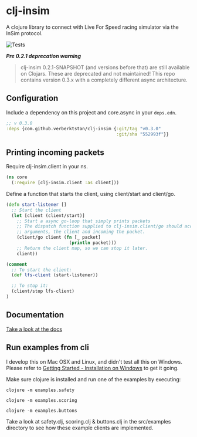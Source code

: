 # clj-insim

A clojure library to connect with Live For Speed racing simulator via the InSim protocol.

![Tests](https://github.com/verberktstan/clj-insim/actions/workflows/clojure.yml/badge.svg)

***Pre 0.2.1 deprecation warning***

> clj-insim 0.2.1-SNAPSHOT (and versions before that) are still available on Clojars. These are deprecated and not maintained!
> This repo contains version 0.3.x with a completely different async architecture.

## Configuration

Include a dependency on this project and core.async in your `deps.edn`.

```clojure
;; v 0.3.0
:deps {com.github.verberktstan/clj-insim {:git/tag "v0.3.0"
                                          :git/sha "552993f"}}
```

## Printing incoming packets

Require clj-insim.client in your ns.

```clojure
(ns core
  (:require [clj-insim.client :as client]))
```

Define a function that starts the client, using client/start and client/go.

```clojure
(defn start-listener []
  ;; Start the client
  (let [client (client/start)]
    ;; Start a async go-loop that simply prints packets
    ;; The dispatch function supplied to clj-insim.client/go should accept 2
    ;; arguments, the client and incoming the packet.
    (client/go client (fn [_ packet]
                        (println packet)))
    ;; Return the client map, so we can stop it later.
    client))

(comment
  ;; To start the client:
  (def lfs-client (start-listener))

  ;; To stop it:
  (client/stop lfs-client)
)
```

## Documentation
[Take a look at the docs](https://htmlpreview.github.io/?https://github.com/verberktstan/clj-insim/tree/552993f18a4781d148f00628077521822d6ce66d/target/doc/index.html)

## Run examples from cli

I develop this on Mac OSX and Linux, and didn't test all this on Windows. Please refer to [Getting Started - Installation on Windows](https://clojure.org/guides/getting_started#_installation_on_windows) to get it going.

Make sure clojure is installed and run one of the examples by executing:

```
clojure -m examples.safety
```
```
clojure -m examples.scoring
```
```
clojure -m examples.buttons
```

Take a look at safety.clj, scoring.clj & buttons.clj in the src/examples directory to see how these example clients are implemented.
